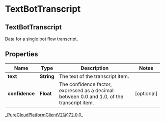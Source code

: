 # TextBotTranscript

## TextBotTranscript
Data for a single bot flow transcript.

## Properties

|Name | Type | Description | Notes|
|------------ | ------------- | ------------- | -------------|
| **text** | **String** | The text of the transcript item. | |
| **confidence** | **Float** | The confidence factor, expressed as a decimal between 0.0 and 1.0, of the transcript item. | [optional] |



_PureCloudPlatformClientV2@172.0.0_
